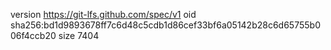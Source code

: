 version https://git-lfs.github.com/spec/v1
oid sha256:bd1d9893678ff7c6d48c5cdb1d86cef33bf6a05142b28c6d65755b006f4ccb20
size 7404
